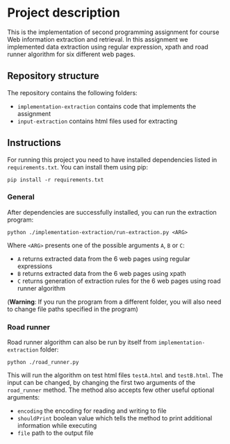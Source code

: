 # Project description
This is the implementation of second programming assignment for course Web information extraction and retrieval. In this 
assignment we implemented data extraction using regular expression, xpath and road runner algorithm for six different
web pages.

## Repository structure
The repository contains the following folders:
- `implementation-extraction` contains code that implements the assignment
- `input-extraction` contains html files used for extracting

## Instructions
For running this project you need to have installed dependencies listed in `requirements.txt`. You can install
them using pip:

```shell
pip install -r requirements.txt
```

### General

After dependencies are successfully installed, you can run the extraction program:
```shell
python ./implementation-extraction/run-extraction.py <ARG>
```

Where `<ARG>` presents one of the possible arguments `A`, `B` or `C`:
* `A` returns extracted data from the 6 web pages using regular expressions
* `B` returns extracted data from the 6 web pages using xpath
* `C` returns generation of extraction rules for the 6 web pages using road runner algorithm

(**Warning**: If you run the program from a different folder, you will also need to change file paths specified in the program)


### Road runner

Road runner algorithm can also be run by itself from `implementation-extraction` folder:
 ```shell
 python ./road_runner.py
```

This will run the algorithm on test html files `testA.html` and `testB.html`. The input can be changed, by changing
the first two arguments of the `road_runner` method. The method also accepts few other useful optional arguments:
- `encoding` the encoding for reading and writing to file
- `shouldPrint` boolean value which tells the method to print additional information while executing
- `file` path to the output file